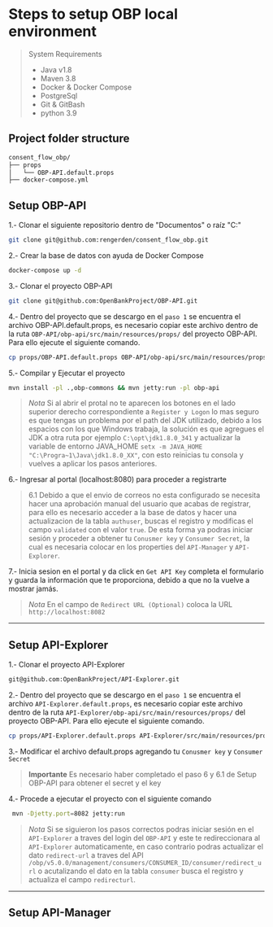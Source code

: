 # Steps to setup OBP local environment

> System Requirements
> - Java v1.8
> - Maven 3.8
> - Docker & Docker Compose
> - PostgreSql
> - Git & GitBash
> - python 3.9


## Project folder structure

 ```bash
consent_flow_obp/ 
├── props
│   └── OBP-API.default.props
├── docker-compose.yml


 ```

## Setup OBP-API

1.- Clonar el siguiente repositorio dentro de "Documentos" o  raíz "C:\"

 ```bash 
 git clone git@github.com:rengerden/consent_flow_obp.git
 ```

2.- Crear la base de datos con ayuda de Docker Compose

 ```bash 
 docker-compose up -d
 ```

3.- Clonar el proyecto OBP-API

 ```bash 
 git clone git@github.com:OpenBankProject/OBP-API.git
 ```

4.- Dentro del proyecto que se descargo en el `paso 1` se encuentra  el archivo OBP-API.default.props, es necesario copiar este archivo dentro de la ruta `OBP-API/obp-api/src/main/resources/props/` del proyecto OBP-API. Para ello ejecute el siguiente comando.

 ```bash
 cp props/OBP-API.default.props OBP-API/obp-api/src/main/resources/props/default.props
 ```
 5.- Compilar y Ejecutar el proyecto

 ```bash 
 mvn install -pl .,obp-commons && mvn jetty:run -pl obp-api
 ```
 > *Nota* Si al abrir el protal no te aparecen los botones en el lado superior derecho correspondiente a `Register y Logon` lo mas seguro es que tengas un problema por el path del JDK utilizado, debido a los espacios con los que Windows trabaja, la solución es que agregues el JDK a otra ruta por ejemplo `C:\opt\jdk1.8.0_341` y actualizar la variable de entorno JAVA_HOME `setx -m JAVA_HOME "C:\Progra~1\Java\jdk1.8.0_XX"`, con esto reinicias tu consola y vuelves a aplicar los pasos anteriores.
 
 6.- Ingresar al portal (localhost:8080) para proceder a registrarte 
 
 > 6.1  Debido a que el envio de correos no esta configurado se necesita hacer una aprobación manual del usuario que acabas de registrar, para ello es necesario acceder a la base de datos y hacer una actualizacion de la tabla `authuser`, buscas el registro y modificas el campo `validated` con el valor `true`. 
 De esta forma ya podras iniciar sesión y proceder a obtener tu `Conusmer key` y `Consumer Secret`, la cual es necesaria colocar en los properties del `API-Manager` y `API-Explorer`.
 
 7.- Inicia sesion en el portal y da click en `Get API Key` completa el formulario y guarda la información que te proporciona, debido a que no la vuelve a mostrar jamás.
 > *Nota* En el campo de `Redirect URL (Optional)` coloca la URL `http://localhost:8082`

---
## Setup API-Explorer

1.- Clonar el proyecto API-Explorer
 ```bash 
 git@github.com:OpenBankProject/API-Explorer.git
 ```

2.- Dentro del proyecto que se descargo en el `paso 1` se encuentra  el archivo `API-Explorer.default.props`, es necesario copiar este archivo dentro de la ruta `API-Explorer/obp-api/src/main/resources/props/` del proyecto OBP-API. Para ello ejecute el siguiente comando.
```bash
cp props/API-Explorer.default.props API-Explorer/src/main/resources/props/default.props
```
3.- Modificar el archivo default.props agregando tu `Conusmer key` y `Consumer Secret`
> **Importante** 
> Es necesario haber completado el paso 6 y 6.1 de Setup OBP-API para obtener el secret y el key

4.- Procede a ejecutar el proyecto con el siguiente comando
 ```bash 
  mvn -Djetty.port=8082 jetty:run
 ```
> *Nota* Si se siguieron los pasos correctos podras iniciar sesión en el `API-Explorer` a traves del login del `OBP-API` y este te redireccionara al `API-Explorer` automaticamente, en caso contrario podras actualizar el dato `redirect-url` a traves del API `/obp/v5.0.0/management/consumers/CONSUMER_ID/consumer/redirect_url` o acutalizando el dato en la tabla `consumer` busca el registro y actualiza el campo `redirecturl`.

----
## Setup API-Manager

